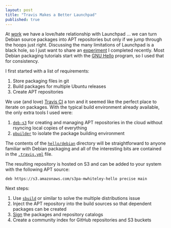 ```yaml
---
layout: post
title: "Travis Makes a Better Launchpad"
published: true
---
```


At [work][ey] we have a love/hate relationship with Launchpad ... we can turn Debian source packages into APT repositories but only if we jump through the hoops just right. Discussing the many limitations of Launchpad is a black hole, so I just want to share an [experiment][hello] I completed recently. Most Debian packaging tutorials start with the [GNU Hello][gnu-hello] program, so I used that for consistency.

I first started with a list of requirements:

1. Store packaging files in git
1. Build packages for multiple Ubuntu releases
1. Create APT repositories

We use (and love) [Travis CI][travis] a ton and it seemed like the perfect place to iterate on packages. With the typical build environment already available, the only extra tools I used were:

1. [`deb-s3`][deb-s3] for creating and managing APT repositories in the cloud without rsyncing local copies of everything
1. [`pbuilder`][pbuilder] to isolate the package building environment

The contents of the [`hello/debian`][hello-debian] directory will be straightforward to anyone familiar with Debian packaging and all of the interesting bits are contained in the [`.travis.yml`][hello-travis-yml] file.

The resulting repository is hosted on S3 and can be added to your system with the following APT source:

```
deb https://s3.amazonaws.com/s3pa-mwhiteley-hello precise main
```

Next steps:

1. Use [`sbuild`][sbuild] or similar to solve the multiple distributions issue
1. Inject the APT repository into the build sources so that dependent packages can be created
1. [Sign][secure-apt] the packages and repository catalogs
1. Create a community index for GitHub repositories and S3 buckets

[deb-s3]: https://github.com/krobertson/deb-s3
[ey]: https://www.engineyard.com/
[gnu-hello]: http://www.gnu.org/software/hello/
[hello-debian]: https://github.com/whiteley/hello/tree/master/hello/debian
[hello-travis-yml]: https://github.com/whiteley/hello/blob/master/.travis.yml
[hello]: https://github.com/whiteley/hello
[pbuilder]: http://pbuilder.alioth.debian.org/
[sbuild]: https://wiki.debian.org/sbuild
[travis]: https://travis-ci.org/
[secure-apt]: https://wiki.debian.org/SecureApt
